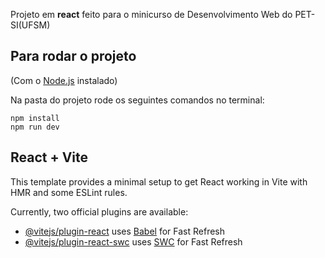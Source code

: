 Projeto em **react** feito para o minicurso de Desenvolvimento Web do PET-SI(UFSM)

## Para rodar o projeto
(Com o [Node.js](https://nodejs.org/en) instalado)

Na pasta do projeto rode os seguintes comandos no terminal:
~~~
npm install
npm run dev
~~~


## React + Vite

This template provides a minimal setup to get React working in Vite with HMR and some ESLint rules.

Currently, two official plugins are available:

- [@vitejs/plugin-react](https://github.com/vitejs/vite-plugin-react/blob/main/packages/plugin-react/README.md) uses [Babel](https://babeljs.io/) for Fast Refresh
- [@vitejs/plugin-react-swc](https://github.com/vitejs/vite-plugin-react-swc) uses [SWC](https://swc.rs/) for Fast Refresh
